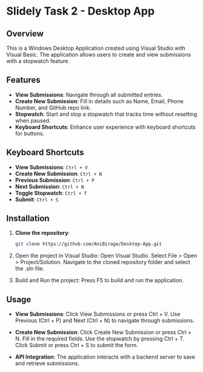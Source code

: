 # Slidely Task 2 - Desktop App

## Overview
This is a Windows Desktop Application created using Visual Studio with Visual Basic. The application allows users to create and view submissions with a stopwatch feature.

## Features
- **View Submissions**: Navigate through all submitted entries.
- **Create New Submission**: Fill in details such as Name, Email, Phone Number, and GitHub repo link.
- **Stopwatch**: Start and stop a stopwatch that tracks time without resetting when paused.
- **Keyboard Shortcuts**: Enhance user experience with keyboard shortcuts for buttons.

## Keyboard Shortcuts
- **View Submissions**: `Ctrl + V`
- **Create New Submission**: `Ctrl + N`
- **Previous Submission**: `Ctrl + P`
- **Next Submission**: `Ctrl + N`
- **Toggle Stopwatch**: `Ctrl + T`
- **Submit**: `Ctrl + S`



## Installation
1. **Clone the repository**:
   ```bash
   git clone https://github.com/AniBirage/Desktop-App.git
   
2. Open the project in Visual Studio:
Open Visual Studio.
Select File > Open > Project/Solution.
Navigate to the cloned repository folder and select the .sln file.

3. Build and Run the project:
Press F5 to build and run the application.



## Usage
- **View Submissions**:
Click View Submissions or press Ctrl + V.
Use Previous (Ctrl + P) and Next (Ctrl + N) to navigate through submissions.

- **Create New Submission**:
Click Create New Submission or press Ctrl + N.
Fill in the required fields.
Use the stopwatch by pressing Ctrl + T.
Click Submit or press Ctrl + S to submit the form.

- **API Integration**:
The application interacts with a backend server to save and retrieve submissions.
